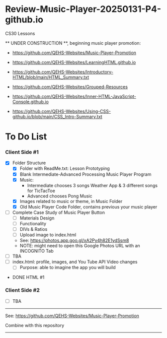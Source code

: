 # Review-Music-Player-20250131-P4-github.io
CS30 Lessons

** UNDER CONSTRUCTION **, beginning music player promotion:
- https://github.com/QEHS-Websites/Music-Player-Promotion
- https://github.com/QEHS-Websites/LearningHTML.github.io

- https://github.com/QEHS-Websites/Introductory-HTML/blob/main/HTML_Summary.txt

- https://github.com/QEHS-Websites/Grouped-Resources

- https://github.com/QEHS-Websites/Inner-HTML-JavaScript-Console.github.io

- https://github.com/QEHS-Websites/Using-CSS-github.io/blob/main/CSS_Intro-Summary.txt

# To Do List

### Client Side #1
- [x] Folder Structure
    - [X] Folder with ReadMe.txt: Lesson Prototyping
    - [x] Blank Intermediate-Advanced Processing Music Player Program
    - [x] Music:
        - Intermediate chooses 3 songs Weather App & 3 different songs for TicTacToe
        - Advanced chooses Pong Music
    - [x] Images related to music or theme, in Music Folder
    - [x] Old Music Player Code Folder, contains previous your music player
- [ ] Complete Case Study of Music Player Button
    - [ ] Materials Design
    - [ ] Functionality
    - [ ] DIVs & Ratios
    - [ ] Upload image to index.html
    - See: https://photos.app.goo.gl/xA2Py4h82E1ydSsm8
    - NOTE: might need to open this Google Photos URL with an INCOGNITO Tab
- [ ] TBA
- [ ] index.html: profile, images, and You Tube API Video changes
    - [ ] Purpose: able to imagine the app you will build
- DONE HTML #1

### Client Side #2
- [ ] TBA

---

See: https://github.com/QEHS-Websites/Music-Player-Promotion

Combine with this repository

---

